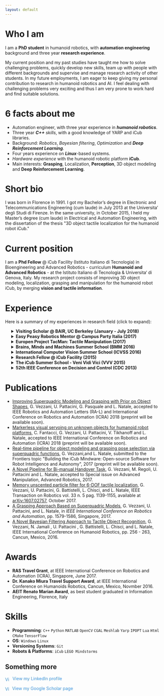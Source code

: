 ```yaml
---
layout: default
---
```


# Who I am
I am a **PhD student** in humanoid robotics, with **automation engineering** background and three year
**research experience**.

My current position and my past studies have taught me how to solve challenging problems, quickly
develop new skills, team up with people with different backgrounds and supervise and manage research
activity of other students.
In my future employments, I am eager to keep giving my personal contribution to research in humanoid
robotics and AI. I feel dealing with challenging problems very exciting and thus I am very prone to work
hard and find suitable solutions.

# 6 facts about me
- Automation engineer, with three year experience in _**humanoid robotics**_.
- Three year _**C++** skills_, with a good knowledge of YARP and iCub libraries.
- Background: _Robotics_, _Bayesian filtering_, _Optimization_ and _**Deep Reinforcement Learning**_.
- Four years experience on _**Linux**_-based systems.
- _Hardware experience_ with the humanoid robotic platform **iCub**.
- Main interests: **Grasping**, Localization,  **Perception**,  3D
object modeling and **Deep Reinforcement Learning**.
  
  
# Short bio

I was born in Florence in 1991. I got my Bachelor’s degree in Electronic and Telecommunications
Engineering (cum laude) in July 2013 at the Universita‘ degli Studi di Firenze. In the same university, in
October 2015, I held my Master’s degree (cum laude) in Electrical and Automation Engineering, with the
dissertation of the thesis "3D object tactile localization for the humanoid robot iCub." 


# Current position

I am a **Phd Fellow** @ iCub Facility (Istituto Italiano di Tecnologia) in Bioengineering and Advanced
 Robotics - curriculum **Humanoid and Advanced Robotics** - at the Istituto Italiano di Tecnologia & Universita‘ di Genova, Italy.
My research project consists of improving 3D object modeling, localization, grasping and manipulation for the humanoid robot iCub,
by merging **vision and tactile information**.


# Experience
Here is a summary of my experiences in research field (click to expand):
<details style="margin-left: 20px;">
 <summary>  <b>Visiting Scholar @ BAIR, UC Berkeley (January - July 2018)</b>  </summary>
       <p style="margin-left: 25px;">     
       My research activity at Bair focuses on the design of new deep reinforcement learning techniques
        aimed at improving robot manipulation and grasping capabilities.
       </p></details>
       </details>    
<details style="margin-left: 20px;">
 <summary>  <b>Easy Peasy Robotics Mentor @ Campus Party Italia (2017)</b>  </summary>
        <p style="margin-left: 25px;">I was one of the mentors and organizers of Easy Peasy Robotics, a 2-days crash course whose aim
was to provide participants with a brief overview of the research problems and applications related to
humanoid robot programming, from perception to control. An  <b>interview</b> (in Italian)  about Campus Party experience is available <a  href="http://bancadati.datavideo.it/PortaleDV/media/20170722/20170722-rai_news_24-rai_news_24_1311-154526847m.mp4">here.</a></p></details>
<details style="margin-left: 20px;">
 <summary>  <b>Europen Project TacMan: Tactile Manipulation (2017)</b>  </summary>
        <p style="margin-left: 25px;">TacMan is a project founded by the European Union, FP7 ICT Cognitive System and Robotics, no. 610967.
        My work for the TacMan project contributed to improving <b>recognition and manipulation skills</b> for the
humanoid robot iCub. I developed a model-based tactile object localization and recognition algorithm
and a novel pipeline in order to make the iCub robot perform the <b>handover task</b>, i.e. transfer an
object from one hand to the other. A  <b>video</b> of successful handovers is available  <a  href="https://www.youtube.com/watch?v=be27-FGU-Sk&feature=youtu.be">here.</a></p></details>
 <details style="margin-left: 20px;">
   <summary> <b>Brains, Minds and Machines Summer School (BMM 2016)</b>  </summary>
   <p style="margin-left: 25px;"> BMM summer school is organized by Harvard Medical School
September, and Massachusetts Institute of Technology, Woods Hole, Massachusetts, US. An intensive three-week course gives advanced students a “deep end” introduction to the problem
of intelligence – how the brain produces intelligent behavior and how we may be able to replicate
intelligence in machines. The summer school selection process is very competitive due to the increasing number of applications and the small number of available positions. In  2016,  30 students have been selected among 300 nearly. The school requires the accomplishment of a 3 week project, for which I implemented an algorithm, capable of <b>detecting and recognize activities in real videos</b>. I achieved my goal by modeling the problem through <b>Hidden Markov Models</b> and by using <b>Bayesian Regression</b> as main approach.</p>
 </details>
 <details style="margin-left: 20px;">
   <summary>  <b>International Computer Vision Summer School (ICVSS 2016)</b>  </summary>
        <p style="margin-left: 25px;">The International Computer Vision Summer School is organized by University
of Cambridge and University of Catania,  Italy.
The tenth edition of ICVSS  provided both an
objective and clear overview and an in-depth analysis of the state-of-the-art research in Computer
Vision. The courses were delivered by world renowned experts in the field, from both academia and
industry, and covered both theoretical and practical aspects of real Computer Vision problems as
well as examples of their successful commercialisation. (Selected students: 150/396.)</p>
 </details>
 <details style="margin-left: 20px;">
   <summary>  <b>Research Fellow @ iCub Facility (2015)</b> </summary>
        <p style="margin-left: 25px;">I have partnered with the Italian Institute of Technology during my <b>M.Sc. thesis</b>, about  6D object tactile localization, i.e. the problem to estimate the 6-DOF pose of a tridimensional
object, whose model is known,  by using the tactile measurements collected with the robot iCub.</p>
</details>
<details style="margin-left: 20px;">
  <summary>  <b>The iCub Summer School - Veni Vidi Vici (VVV 2015)</b> </summary>
       <p style="margin-left: 25px;">The school focused on humanoid robotics, with the goal to foster collaboration on robot software
across the boundaries and lifetimes of specific platforms and projects.</p>
</details>
<details style="margin-left: 20px;">
   <summary>  <b>52th IEEE Conference on Decision and Control (CDC 2013)</b>  </summary>
        <p style="margin-left: 25px;">During my M.Sc course I joined the IEEE Conference on Decision and Control as a Crew Member. The CDC is recognized as the premier scientific and engineering conference dedicated to the
advancement of the theory and practice of systems and control.</p>
</details>


# Publications
 - [Improving Superquadric Modeling and Grasping with Prior on Object Shapes](grasping2), G. Vezzani, U. Pattacini,
 G. Pasquale and L. Natale, accepted to IEEE Robotics and Automation Letters (RA-L) and International Conference on Robotics and Automation (ICRA) 2018 (preprint will be available soon).
  - [Markerless visual servoing on unknown objects for humanoid robot platforms](visual-servoing), C. Fantacci, G. Vezzani, U. Pattacini, V. Tikhanoff  and L. Natale, accepted to IEEE International Conference on Robotics and Automation (ICRA) 2018 (preprint will be available soon).
  - [Real-time pipeline for object modeling and grasping pose selection via superquadric functions](frontiers), G. Vezzani,and L. Natale, submitted to the Frontiers topic "Building the iCub Mindware: Open-source Software for Robot Intelligence and Autonomy", 2017 (preprint will be available soon).
 - [A Novel Pipeline for Bi-manual Handover Task](handover), G. Vezzani, M. Regoli, U. Pattacini 
 and L. Natale, accepted to Special issue on Advanced Manipulation, Advanced Robotics, 2017.
  - [Memory unscented particle filter for 6-DOF tactile localization](mupf), G. Vezzani, U. Pattacini,
 G. Battistelli, L. Chisci, and L. Natale, IEEE Transaction on Robotics vol. 33 n. 5 pag. 1139-1155, 
 available at [arXiv:1607.02757](https://arxiv.org/pdf/1607.02757.pdf), October 2017.
- [A Grasping Approach Based on Superquadric Models](grasping), G. Vezzani, U. Pattacini, and L.
  Natale, in _IEEE International Conference on Robotics and Automation_, pp. 1579-1586, Singapore, 2017.
- [A Novel Bayesian Filtering Approach to Tactile Object Recognition](recognition), G. Vezzani, N.
 Jamali , U. Pattacini , G. Battistelli, L. Chisci, and L. Natale, IEEE International Conference
 on Humanoid Robotics, pp. 256 - 263, Cancun, Mexico, 2016.  
 
# Awards
- **RAS Travel Grant**, at IEEE International Conference on Robotics and Automation (ICRA),
 Singapore, June 2017.
- **Dr. Kanako Miura Travel Support Award**, at IEEE International Conference on Humanoids
 Robotics, Cancun, Mexico, Novmber 2016.
- **AEIT Renato Marian Award**, as best student graduated in Information Engineering, Florence, Italy

# Skills
- **Programming**: `C++` `Python` `MATLAB` `OpenCV` `CGAL` `Meshlab` `Yarp` `IPOPT` `Lua` `Html` `CMake` `TensorFlow`
- **OS**: `Windows` `Linux`
- **Versioning Systems**: `Git`
- **Robots & Platforms**: `iCub` `LEGO Mindstorms`
 


## Something more

<a href="https://it.linkedin.com/pub/giulia-vezzani/b7/a46/51a" style="text-decoration:none;"><span style="color:#3A94EE;"><img src="https://static.licdn.com/scds/common/u/img/webpromo/btn_in_20x15.png" width="20" height="15" alt="View my LinkedIn profile" style="vertical-align:middle;" border="0">&nbsp;View my LinkedIn profile</span></a>


<a href="https://scholar.google.it/citations?user=Zlpuln8AAAAJ" style="text-decoration:none;"><span style="color:#3A94EE;"><img src="https://raw.githubusercontent.com/giuliavezzani/giuliavezzani.github.io/master/files/google-scholar2.png" width="15" height="15" alt="View my Google Scholar page" style="vertical-align:middle;" border="0">&nbsp;&nbsp;View my Google Scholar page</span></a>

